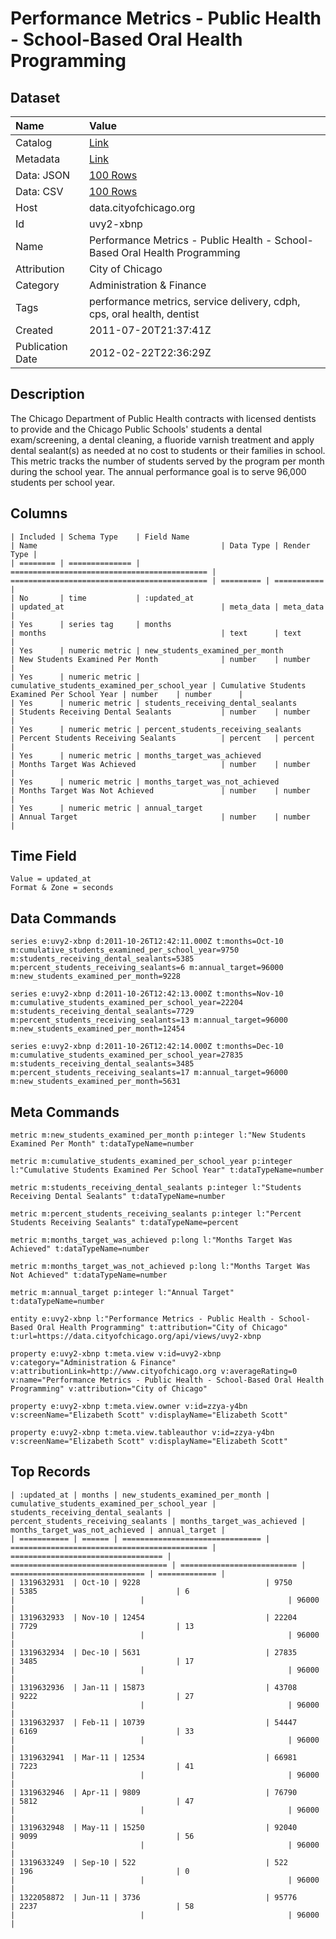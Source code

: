 # Performance Metrics - Public Health - School-Based Oral Health Programming

## Dataset

| Name | Value |
| :--- | :---- |
| Catalog | [Link](https://catalog.data.gov/dataset/performance-metrics-public-health-school-based-oral-health-programming-d87c8) |
| Metadata | [Link](https://data.cityofchicago.org/api/views/uvy2-xbnp) |
| Data: JSON | [100 Rows](https://data.cityofchicago.org/api/views/uvy2-xbnp/rows.json?max_rows=100) |
| Data: CSV | [100 Rows](https://data.cityofchicago.org/api/views/uvy2-xbnp/rows.csv?max_rows=100) |
| Host | data.cityofchicago.org |
| Id | uvy2-xbnp |
| Name | Performance Metrics - Public Health - School-Based Oral Health Programming |
| Attribution | City of Chicago |
| Category | Administration & Finance |
| Tags | performance metrics, service delivery, cdph, cps, oral health, dentist |
| Created | 2011-07-20T21:37:41Z |
| Publication Date | 2012-02-22T22:36:29Z |

## Description

The Chicago Department of Public Health contracts with licensed dentists to provide and the Chicago Public Schools' students a dental exam/screening, a dental cleaning, a fluoride varnish treatment and apply dental sealant(s) as needed at no cost to students or their families in school. This metric tracks the number of students served by the program per month during the school year. The annual performance goal is to serve 96,000 students per school year.

## Columns

```ls
| Included | Schema Type    | Field Name                                   | Name                                         | Data Type | Render Type |
| ======== | ============== | ============================================ | ============================================ | ========= | =========== |
| No       | time           | :updated_at                                  | updated_at                                   | meta_data | meta_data   |
| Yes      | series tag     | months                                       | months                                       | text      | text        |
| Yes      | numeric metric | new_students_examined_per_month              | New Students Examined Per Month              | number    | number      |
| Yes      | numeric metric | cumulative_students_examined_per_school_year | Cumulative Students Examined Per School Year | number    | number      |
| Yes      | numeric metric | students_receiving_dental_sealants           | Students Receiving Dental Sealants           | number    | number      |
| Yes      | numeric metric | percent_students_receiving_sealants          | Percent Students Receiving Sealants          | percent   | percent     |
| Yes      | numeric metric | months_target_was_achieved                   | Months Target Was Achieved                   | number    | number      |
| Yes      | numeric metric | months_target_was_not_achieved               | Months Target Was Not Achieved               | number    | number      |
| Yes      | numeric metric | annual_target                                | Annual Target                                | number    | number      |
```

## Time Field

```ls
Value = updated_at
Format & Zone = seconds
```

## Data Commands

```ls
series e:uvy2-xbnp d:2011-10-26T12:42:11.000Z t:months=Oct-10 m:cumulative_students_examined_per_school_year=9750 m:students_receiving_dental_sealants=5385 m:percent_students_receiving_sealants=6 m:annual_target=96000 m:new_students_examined_per_month=9228

series e:uvy2-xbnp d:2011-10-26T12:42:13.000Z t:months=Nov-10 m:cumulative_students_examined_per_school_year=22204 m:students_receiving_dental_sealants=7729 m:percent_students_receiving_sealants=13 m:annual_target=96000 m:new_students_examined_per_month=12454

series e:uvy2-xbnp d:2011-10-26T12:42:14.000Z t:months=Dec-10 m:cumulative_students_examined_per_school_year=27835 m:students_receiving_dental_sealants=3485 m:percent_students_receiving_sealants=17 m:annual_target=96000 m:new_students_examined_per_month=5631
```

## Meta Commands

```ls
metric m:new_students_examined_per_month p:integer l:"New Students Examined Per Month" t:dataTypeName=number

metric m:cumulative_students_examined_per_school_year p:integer l:"Cumulative Students Examined Per School Year" t:dataTypeName=number

metric m:students_receiving_dental_sealants p:integer l:"Students Receiving Dental Sealants" t:dataTypeName=number

metric m:percent_students_receiving_sealants p:integer l:"Percent Students Receiving Sealants" t:dataTypeName=percent

metric m:months_target_was_achieved p:long l:"Months Target Was Achieved" t:dataTypeName=number

metric m:months_target_was_not_achieved p:long l:"Months Target Was Not Achieved" t:dataTypeName=number

metric m:annual_target p:integer l:"Annual Target" t:dataTypeName=number

entity e:uvy2-xbnp l:"Performance Metrics - Public Health - School-Based Oral Health Programming" t:attribution="City of Chicago" t:url=https://data.cityofchicago.org/api/views/uvy2-xbnp

property e:uvy2-xbnp t:meta.view v:id=uvy2-xbnp v:category="Administration & Finance" v:attributionLink=http://www.cityofchicago.org v:averageRating=0 v:name="Performance Metrics - Public Health - School-Based Oral Health Programming" v:attribution="City of Chicago"

property e:uvy2-xbnp t:meta.view.owner v:id=zzya-y4bn v:screenName="Elizabeth Scott" v:displayName="Elizabeth Scott"

property e:uvy2-xbnp t:meta.view.tableauthor v:id=zzya-y4bn v:screenName="Elizabeth Scott" v:displayName="Elizabeth Scott"
```

## Top Records

```ls
| :updated_at | months | new_students_examined_per_month | cumulative_students_examined_per_school_year | students_receiving_dental_sealants | percent_students_receiving_sealants | months_target_was_achieved | months_target_was_not_achieved | annual_target | 
| =========== | ====== | =============================== | ============================================ | ================================== | =================================== | ========================== | ============================== | ============= | 
| 1319632931  | Oct-10 | 9228                            | 9750                                         | 5385                               | 6                                   |                            |                                | 96000         | 
| 1319632933  | Nov-10 | 12454                           | 22204                                        | 7729                               | 13                                  |                            |                                | 96000         | 
| 1319632934  | Dec-10 | 5631                            | 27835                                        | 3485                               | 17                                  |                            |                                | 96000         | 
| 1319632936  | Jan-11 | 15873                           | 43708                                        | 9222                               | 27                                  |                            |                                | 96000         | 
| 1319632937  | Feb-11 | 10739                           | 54447                                        | 6169                               | 33                                  |                            |                                | 96000         | 
| 1319632941  | Mar-11 | 12534                           | 66981                                        | 7223                               | 41                                  |                            |                                | 96000         | 
| 1319632946  | Apr-11 | 9809                            | 76790                                        | 5812                               | 47                                  |                            |                                | 96000         | 
| 1319632948  | May-11 | 15250                           | 92040                                        | 9099                               | 56                                  |                            |                                | 96000         | 
| 1319633249  | Sep-10 | 522                             | 522                                          | 196                                | 0                                   |                            |                                | 96000         | 
| 1322058872  | Jun-11 | 3736                            | 95776                                        | 2237                               | 58                                  |                            |                                | 96000         | 
```